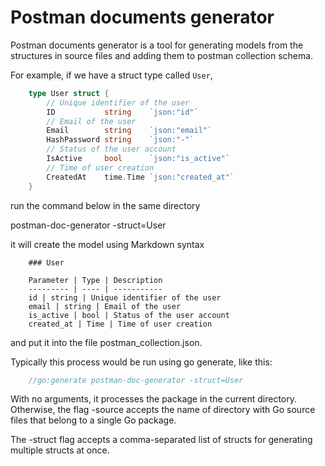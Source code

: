 # Postman documents generator

Postman documents generator is a tool for generating models from the structures in source files and adding them to postman collection schema.

For example, if we have a struct type called `User`,

```go
    type User struct {
        // Unique identifier of the user
        ID           string    `json:"id"`
        // Email of the user
        Email        string    `json:"email"`
        HashPassword string    `json:"-"`
        // Status of the user account
        IsActive     bool      `json:"is_active"`
        // Time of user creation
        CreatedAt    time.Time `json:"created_at"`
    }
```

run the command below in the same directory

postman-doc-generator -struct=User

it will create the model using Markdown syntax

```text
    ### User

    Parameter | Type | Description
    --------- | ---- | -----------
    id | string | Unique identifier of the user
    email | string | Email of the user
    is_active | bool | Status of the user account
    created_at | Time | Time of user creation
```

and put it into the file postman_collection.json.

Typically this process would be run using go generate, like this:

```go
    //go:generate postman-doc-generator -struct=User
```

With no arguments, it processes the package in the current directory. Otherwise, the flag -source accepts the name of directory with Go source files that belong to a single Go package.

The -struct flag accepts a comma-separated list of structs for generating multiple structs at once.

